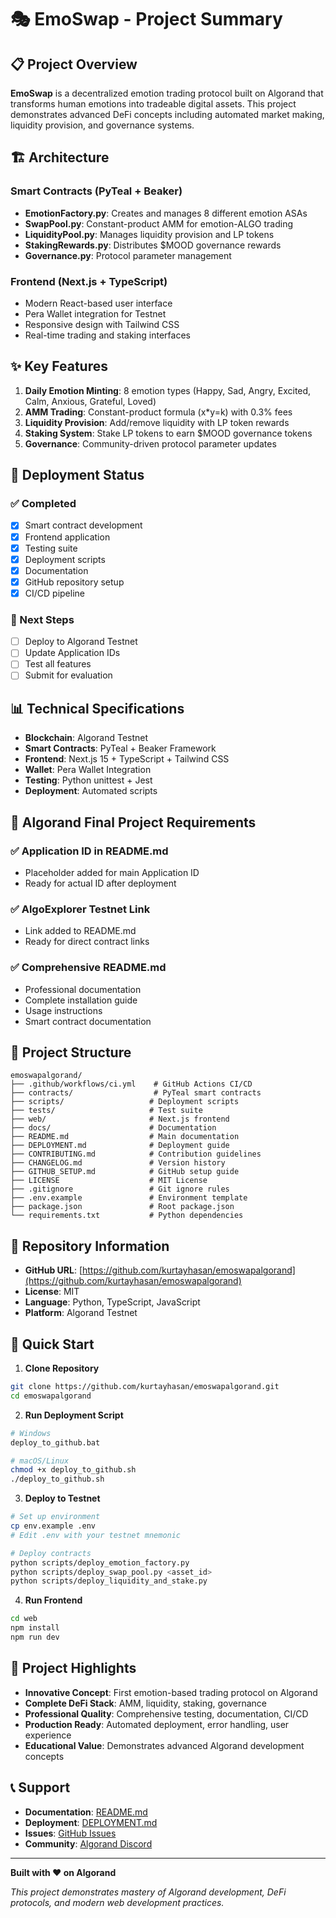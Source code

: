 # 🎭 EmoSwap - Project Summary

## 📋 Project Overview

**EmoSwap** is a decentralized emotion trading protocol built on Algorand that transforms human emotions into tradeable digital assets. This project demonstrates advanced DeFi concepts including automated market making, liquidity provision, and governance systems.

## 🏗️ Architecture

### Smart Contracts (PyTeal + Beaker)
- **EmotionFactory.py**: Creates and manages 8 different emotion ASAs
- **SwapPool.py**: Constant-product AMM for emotion-ALGO trading
- **LiquidityPool.py**: Manages liquidity provision and LP tokens
- **StakingRewards.py**: Distributes $MOOD governance rewards
- **Governance.py**: Protocol parameter management

### Frontend (Next.js + TypeScript)
- Modern React-based user interface
- Pera Wallet integration for Testnet
- Responsive design with Tailwind CSS
- Real-time trading and staking interfaces

## ✨ Key Features

1. **Daily Emotion Minting**: 8 emotion types (Happy, Sad, Angry, Excited, Calm, Anxious, Grateful, Loved)
2. **AMM Trading**: Constant-product formula (x*y=k) with 0.3% fees
3. **Liquidity Provision**: Add/remove liquidity with LP token rewards
4. **Staking System**: Stake LP tokens to earn $MOOD governance tokens
5. **Governance**: Community-driven protocol parameter updates

## 🚀 Deployment Status

### ✅ Completed
- [x] Smart contract development
- [x] Frontend application
- [x] Testing suite
- [x] Deployment scripts
- [x] Documentation
- [x] GitHub repository setup
- [x] CI/CD pipeline

### 🔄 Next Steps
- [ ] Deploy to Algorand Testnet
- [ ] Update Application IDs
- [ ] Test all features
- [ ] Submit for evaluation

## 📊 Technical Specifications

- **Blockchain**: Algorand Testnet
- **Smart Contracts**: PyTeal + Beaker Framework
- **Frontend**: Next.js 15 + TypeScript + Tailwind CSS
- **Wallet**: Pera Wallet Integration
- **Testing**: Python unittest + Jest
- **Deployment**: Automated scripts

## 🎯 Algorand Final Project Requirements

### ✅ Application ID in README.md
- Placeholder added for main Application ID
- Ready for actual ID after deployment

### ✅ AlgoExplorer Testnet Link
- Link added to README.md
- Ready for direct contract links

### ✅ Comprehensive README.md
- Professional documentation
- Complete installation guide
- Usage instructions
- Smart contract documentation

## 📁 Project Structure

```
emoswapalgorand/
├── .github/workflows/ci.yml    # GitHub Actions CI/CD
├── contracts/                  # PyTeal smart contracts
├── scripts/                   # Deployment scripts
├── tests/                     # Test suite
├── web/                       # Next.js frontend
├── docs/                      # Documentation
├── README.md                  # Main documentation
├── DEPLOYMENT.md              # Deployment guide
├── CONTRIBUTING.md            # Contribution guidelines
├── CHANGELOG.md               # Version history
├── GITHUB_SETUP.md            # GitHub setup guide
├── LICENSE                    # MIT License
├── .gitignore                 # Git ignore rules
├── .env.example               # Environment template
├── package.json               # Root package.json
└── requirements.txt           # Python dependencies
```

## 🔗 Repository Information

- **GitHub URL**: [https://github.com/kurtayhasan/emoswapalgorand](https://github.com/kurtayhasan/emoswapalgorand)
- **License**: MIT
- **Language**: Python, TypeScript, JavaScript
- **Platform**: Algorand Testnet

## 🚀 Quick Start

1. **Clone Repository**
```bash
git clone https://github.com/kurtayhasan/emoswapalgorand.git
cd emoswapalgorand
```

2. **Run Deployment Script**
```bash
# Windows
deploy_to_github.bat

# macOS/Linux
chmod +x deploy_to_github.sh
./deploy_to_github.sh
```

3. **Deploy to Testnet**
```bash
# Set up environment
cp env.example .env
# Edit .env with your testnet mnemonic

# Deploy contracts
python scripts/deploy_emotion_factory.py
python scripts/deploy_swap_pool.py <asset_id>
python scripts/deploy_liquidity_and_stake.py
```

4. **Run Frontend**
```bash
cd web
npm install
npm run dev
```

## 🎉 Project Highlights

- **Innovative Concept**: First emotion-based trading protocol on Algorand
- **Complete DeFi Stack**: AMM, liquidity, staking, governance
- **Professional Quality**: Comprehensive testing, documentation, CI/CD
- **Production Ready**: Automated deployment, error handling, user experience
- **Educational Value**: Demonstrates advanced Algorand development concepts

## 📞 Support

- **Documentation**: [README.md](README.md)
- **Deployment**: [DEPLOYMENT.md](DEPLOYMENT.md)
- **Issues**: [GitHub Issues](https://github.com/kurtayhasan/emoswapalgorand/issues)
- **Community**: [Algorand Discord](https://discord.gg/algorand)

---

**Built with ❤️ on Algorand**

*This project demonstrates mastery of Algorand development, DeFi protocols, and modern web development practices.*
